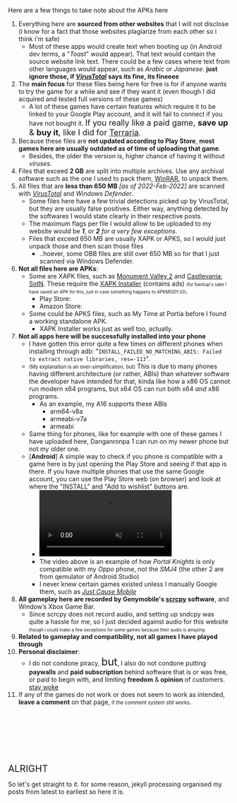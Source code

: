 Here are a few things to take note about the APKs here
1. Everything here are **sourced from other websites** that I will not disclose (i know for a fact that those websites plagiarize from each other so i think i'm safe)
    * Most of these apps would create text when booting up (in Android dev terms, a "_Toast_" would appear). That text would contain the source website link text. There could be a few cases where text from other languages would appear, such as _Arabic_ or _Japanese_. **just ignore those, if <a href="https://www.virustotal.com/" target="_blank">_VirusTotal_</a> says its fine, its fineeee**
1. The **main focus** for these files being here for free is for if anyone wants to try the game for a while and see if they want it (even though I did acquired and tested full versions of these games)
    * A lot of these games have certain features which require it to be linked to your Google Play account, and it will fail to connect if you have not bought it. <span style="font-size: 130%;">If you really like a paid game, __save up__ & __buy it__, like I did for <a href="https://arifhamed.github.io/APKs/Terraria">Terraria</a></span>. <!--My first APK was Terraria, like, it was version 1.2.3 or earlier, because Lightning Boots weren't in that version that I played, so amongst a lot of these games-->
1. Because these files are **not updated according to Play Store**, **most games here are usually outdated as of time of uploading that game**.
    * Besides, the older the version is, higher chance of having it without _viruses_.
1. Files that exceed __2 GB__ are split into multiple archives. Use any archival software such as the one I used to pack them, <a href="https://www.win-rar.com/start.html?&L=0" target="_blank">WinRAR</a>, to unpack them.
1. All files that are **less than 650 MB** _[as of 2022-Feb-2022]_ are scanned with <a href="https://www.virustotal.com/" target="_blank">_VirusTotal_</a> and _Windows Defender_.
    * Some files here have a few trivial detections picked up by VirusTotal, but they are usually false positives. Either way, anything detected by the softwares I would state clearly in their respective posts.
    * The maximum flags per file I would allow to be uploaded to my website would be _**1**_, or _**2** for a very few exceptions_.
    * Files that exceed 650 MB are usually XAPK or APKS, so I would just unpack those and then scan those files
        * ..hoever, some OBB files are still over 650 MB so for that I just scanned via Windows Defender.
1. **Not all files here are APKs**:
    * Some are XAPK files, such as [Monument Valley 2]() and [Castlevania: SotN](). These require the <a href="https://github.com/arifhamed/files-001/releases/download/main/0687a5ca-f788-4cbf-9525-18708eae5091.rar" target="_blank">XAPK Installer</a> (contains ads) <span style="font-size: 70%;">(for backup's sake I have saved an APK for this, just in case something happens to APKMODY.IO)</span>.
        * Play Store: <a href="https://play.google.com/store/apps/details?id=io.apkmody.sai" target="_blank"><i class='fab fa-google-play'></i></a>
        * Amazon Store: <a href="https://www.amazon.com/XAPKS-Installer-Install-APKs-XAPK/dp/B09769NSBY" target="_blank"><i class="fab fa-amazon"></i></a>
    * Some could be APKS files, such as My Time at Portia before I found a working standalone APK.
        * XAPK Installer works just as well too, actually.
1. **Not all apps here will be successfully installed into your phone**
    * I have gotten this error quite a few times on different phones when installing through adb: "```INSTALL_FAILED_NO_MATCHING_ABIS: Failed to extract native libraries, res=-113```".
    * <span style="font-size:80%;">(My explanation is an over-simplification, but)</span> This is due to many phones having different architecture (or rather, ABIs) than whatever software the developer have intended for that, kinda like how a x86 OS cannot run modern x64 programs, but x64 OS can run both x64 *and* x86 programs. 
        * As an example, my A16 supports these ABIs
            * arm64-v8a
            * armeabi-v7a
            * armeabi
    * Same thing for phones, like for example with one of these games I have uploaded here, Danganronpa 1 can run on my newer phone but not my older one.
    * [**Android**] A simple way to check if you phone is compatible with a game here is by just opening the Play Store and seeing if that app is there. If you have multiple phones that use the same Google account, you can use the Play Store web (on browser) and look at where the "INSTALL" and "Add to wishlist" buttons are.
        * <video muted autoplay loop onclick="this.paused ? this.play() : this.pause();"> <source src="/static/webm/APKs/android-limited-distro.webm" type="video/webm"></source></video>
        * The video above is an example of how _Portal Knights_ is only compatible with my _Oppo_ phone, not the _SMJ4_ (the other 2 are from qemulator of Android Studio)
        * I never knew certain games existed unless I manually Google them, such as _[Just Cause Mobile]()_
1. **All gameplay here are recorded by Genymobile's <a href="https://github.com/Genymobile/scrcpy" target="_blank">scrcpy</a> software**, and Window’s Xbox Game Bar. 
    * Since scrcpy does not record audio, and setting up sndcpy was quite a hassle for me, so I just decided against audio for this website <span style="font-size: 70%;">though i could make a few exceptions for some games because their audio is amazing</span>
1. **Related to gameplay and compatibility, not all games I have played through**
1. **Personal disclaimer**:
    * I do not condone piracy, <span style="font-size:170%">but</span>, I also do not condone putting **paywalls** and **paid subscription** behind software that is or was free, or paid to begin with, and limiting **freedom** &amp; **opinion** of customers. <a href="https://upload.wikimedia.org/wikipedia/commons/d/d7/The.Pirate.Bay.Cartoon-small.png" target="_blank">stay woke</a>
1. If any of the games do not work or does not seem to work as intended, **leave a comment** on that page, <span style="font-size:80%;">if the comment system still works</span>.

<br>
<br>
<br>
<br>
<br>
<br>

<span style="font-size:150%">ALRIGHT</span>

So let's get straight to it. for some reason, jekyll processing organised my posts from latest to earliest so here it is.
